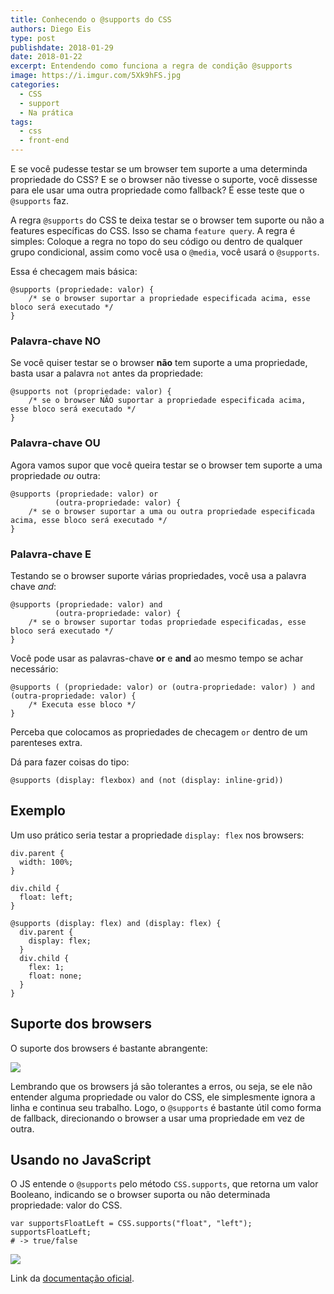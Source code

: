 ```yaml
---
title: Conhecendo o @supports do CSS
authors: Diego Eis
type: post
publishdate: 2018-01-29
date: 2018-01-22
excerpt: Entendendo como funciona a regra de condição @supports
image: https://i.imgur.com/5Xk9hFS.jpg
categories:
  - CSS
  - support
  - Na prática
tags:
  - css
  - front-end
---
```


E se você pudesse testar se um browser tem suporte a uma determinda propriedade do CSS? E se o browser não tivesse o suporte, você dissesse para ele usar uma outra propriedade como fallback? É esse teste que o `@supports` faz.

A regra `@supports` do CSS te deixa testar se o browser tem suporte ou não a features específicas do CSS. Isso se chama `feature query`. A regra é simples: Coloque a regra no topo do seu código ou dentro de qualquer grupo condicional, assim como você usa o `@media`, você usará o `@supports`. 

Essa é checagem mais básica:

```
@supports (propriedade: valor) {
	/* se o browser suportar a propriedade especificada acima, esse bloco será executado */
}
```

### Palavra-chave NO
Se você quiser testar se o browser **não** tem suporte a uma propriedade, basta usar a palavra `not` antes da propriedade:

```
@supports not (propriedade: valor) {
	/* se o browser NÃO suportar a propriedade especificada acima, esse bloco será executado */
}
```

### Palavra-chave OU
Agora vamos supor que você queira testar se o browser tem suporte a uma propriedade *ou* outra:

```
@supports (propriedade: valor) or
          (outra-propriedade: valor) {
	/* se o browser suportar a uma ou outra propriedade especificada acima, esse bloco será executado */
}
```

### Palavra-chave E
Testando se o browser suporte várias propriedades, você usa a palavra chave *and*:

```
@supports (propriedade: valor) and
          (outra-propriedade: valor) {
	/* se o browser suportar todas propriedade especificadas, esse bloco será executado */
}
```

Você pode usar as palavras-chave **or** e **and** ao mesmo tempo se achar necessário:

```
@supports ( (propriedade: valor) or (outra-propriedade: valor) ) and (outra-propriedade: valor) {
	/* Executa esse bloco */
}
```

Perceba que colocamos as propriedades de checagem `or` dentro de um parenteses extra.

Dá para fazer coisas do tipo:

```
@supports (display: flexbox) and (not (display: inline-grid))
```

## Exemplo
Um uso prático seria testar a propriedade `display: flex` nos browsers:

```
div.parent {
  width: 100%;
}

div.child {
  float: left;
}

@supports (display: flex) and (display: flex) {
  div.parent {
    display: flex;
  }
  div.child {
    flex: 1;
    float: none;
  }
}
```

## Suporte dos browsers
O suporte dos browsers é bastante abrangente:

[![](https://i.imgur.com/WBXrPNp.png)](https://caniuse.com/#search=%40support)

Lembrando que os browsers já são tolerantes a erros, ou seja, se ele não entender alguma propriedade ou valor do CSS, ele simplesmente ignora a linha e continua seu trabalho. Logo, o `@supports` é bastante útil como forma de fallback, direcionando o browser a usar uma propriedade em vez de outra.

## Usando no JavaScript
O JS entende o `@supports` pelo método `CSS.supports`, que retorna um valor Booleano, indicando se o browser suporta ou não determinada propriedade: valor do CSS.

```
var supportsFloatLeft = CSS.supports("float", "left");
supportsFloatLeft;
# -> true/false
```

![](https://i.imgur.com/bOc8Gza.gif)


Link da [documentação oficial](https://drafts.csswg.org/css-conditional-3/#at-supports).
